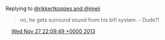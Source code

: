 Replying to [@rikkertkoppes and @jmeij](https://twitter.com/rikkertkoppes/status/405757133737963520)

> no, he gets surround sound from his bifi system\. \- Dude?\!

<img src="../../media/tweet.ico" width="12" /> [Wed Nov 27 22:09:49 +0000 2013](https://twitter.com/DromerDenker/status/405820782938697728)